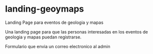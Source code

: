 # landing-geoymaps
Landing Page para eventos de geologia y mapas

Una landing page para que las personas interesadas en los eventos de geologia y mapas puedan registrarse.

Formulario que envia un correo electronico al admin

